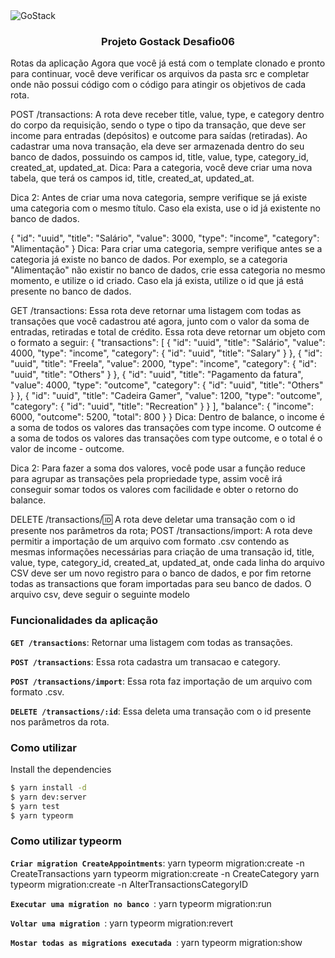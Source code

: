 <img alt="GoStack" src="https://camo.githubusercontent.com/d25397e9df01fe7882dcc1cbc96bdf052ffd7d0c/68747470733a2f2f73746f726167652e676f6f676c65617069732e636f6d2f676f6c64656e2d77696e642f626f6f7463616d702d676f737461636b2f6865616465722d6465736166696f732e706e67" />

<h3 align="center">
  Projeto Gostack Desafio06
</h3>

Rotas da aplicação
Agora que você já está com o template clonado e pronto para continuar, você deve verificar os arquivos da pasta src e completar onde não possui código com o código para atingir os objetivos de cada rota.

POST /transactions: A rota deve receber title, value, type, e category dentro do corpo da requisição, sendo o type o tipo da transação, que deve ser income para entradas (depósitos) e outcome para saídas (retiradas). Ao cadastrar uma nova transação, ela deve ser armazenada dentro do seu banco de dados, possuindo os campos id, title, value, type, category_id, created_at, updated_at.
Dica: Para a categoria, você deve criar uma nova tabela, que terá os campos id, title, created_at, updated_at.

Dica 2: Antes de criar uma nova categoria, sempre verifique se já existe uma categoria com o mesmo título. Caso ela exista, use o id já existente no banco de dados.

{
  "id": "uuid",
  "title": "Salário",
  "value": 3000,
  "type": "income",
  "category": "Alimentação"
}
Dica: Para criar uma categoria, sempre verifique antes se a categoria já existe no banco de dados. Por exemplo, se a categoria "Alimentação" não existir no banco de dados, crie essa categoria no mesmo momento, e utilize o id criado. Caso ela já exista, utilize o id que já está presente no banco de dados.

GET /transactions: Essa rota deve retornar uma listagem com todas as transações que você cadastrou até agora, junto com o valor da soma de entradas, retiradas e total de crédito. Essa rota deve retornar um objeto com o formato a seguir:
{
  "transactions": [
    {
      "id": "uuid",
      "title": "Salário",
      "value": 4000,
      "type": "income",
      "category": {
        "id": "uuid",
        "title": "Salary"
      }
    },
    {
      "id": "uuid",
      "title": "Freela",
      "value": 2000,
      "type": "income",
      "category": {
        "id": "uuid",
        "title": "Others"
      }
    },
    {
      "id": "uuid",
      "title": "Pagamento da fatura",
      "value": 4000,
      "type": "outcome",
      "category": {
        "id": "uuid",
        "title": "Others"
      }
    },
    {
      "id": "uuid",
      "title": "Cadeira Gamer",
      "value": 1200,
      "type": "outcome",
      "category": {
        "id": "uuid",
        "title": "Recreation"
      }
    }
  ],
  "balance": {
    "income": 6000,
    "outcome": 5200,
    "total": 800
  }
}
Dica: Dentro de balance, o income é a soma de todos os valores das transações com type income. O outcome é a soma de todos os valores das transações com type outcome, e o total é o valor de income - outcome.

Dica 2: Para fazer a soma dos valores, você pode usar a função reduce para agrupar as transações pela propriedade type, assim você irá conseguir somar todos os valores com facilidade e obter o retorno do balance.

DELETE /transactions/:id: A rota deve deletar uma transação com o id presente nos parâmetros da rota;
POST /transactions/import: A rota deve permitir a importação de um arquivo com formato .csv contendo as mesmas informações necessárias para criação de uma transação id, title, value, type, category_id, created_at, updated_at, onde cada linha do arquivo CSV deve ser um novo registro para o banco de dados, e por fim retorne todas as transactions que foram importadas para seu banco de dados. O arquivo csv, deve seguir o seguinte modelo


### Funcionalidades da aplicação

**`GET /transactions`**: Retornar uma listagem com todas as transações.

**`POST /transactions`**: Essa rota cadastra um transacao e category.

**`POST /transactions/import`**: Essa rota faz importação de um arquivo com formato .csv.

**`DELETE /transactions/:id`**: Essa deleta uma transação com o id presente nos parâmetros da rota.

### Como utilizar

Install the dependencies

```sh
$ yarn install -d
$ yarn dev:server
$ yarn test
$ yarn typeorm
```

### Como utilizar typeorm

**`Criar migration CreateAppointments`**:
 yarn typeorm migration:create -n CreateTransactions
 yarn typeorm migration:create -n CreateCategory
 yarn typeorm migration:create -n AlterTransactionsCategoryID


**`Executar uma migration no banco `**:
 yarn typeorm migration:run

 **`Voltar uma migration `**:
 yarn typeorm migration:revert

 **`Mostar todas as migrations executada `**:
 yarn typeorm migration:show


